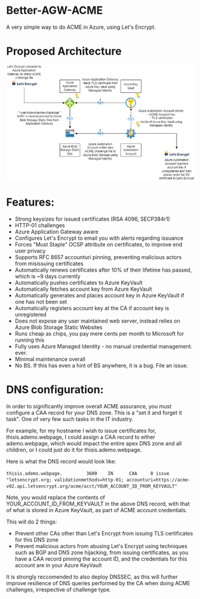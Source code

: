# Better-AGW-ACME

A very simple way to do ACME in Azure, using Let's Encrypt.

# Proposed Architecture

![Architectural Diagram](diagram.png)

# Features:

- Strong keysizes for issued certificates (RSA 4096, SECP384r1)
- HTTP-01 challenges
- Azure Application Gateway aware
- Configures Let's Encrypt to email you with alerts regarding issuance
- Forces "Must Staple" OCSP attribute on certificates, to improve end user privacy
- Supports RFC 8657 accounturi pinning, preventing malicious actors from misissuing certificates
- Automatically renews certificates after 10% of their lifetime has passed, which is ~9 days currently
- Automatically pushes certificates to Azure KeyVault
- Automatically fetches account key from Azure KeyVault
- Automatically generates and places account key in Azure KeyVault if one has not been set
- Automatically registers account key at the CA if account key is unregistered
- Does not expose any user maintained web server, instead relies on Azure Blob Storage Static Websites
- Runs cheap as chips, you pay mere cents per month to Microsoft for running this
- Fully uses Azure Managed Identity - no manual credential management. ever.
- Minimal maintenance overall
- No BS. If this has even a hint of BS anywhere, it is a bug. File an issue.

# DNS configuration:

In order to significantly improve overall ACME assurance, you must configure a CAA record for your DNS zone. This is a "set it and forget it task". One of very few such tasks in the IT industry.

For example, for my hostname I wish to issue certificates for, thisis.ademo.webpage, I could assign a CAA record to either ademo.webpage, which would impact the entire apex DNS zone and all children, or I could just do it for thisis.ademo.webpage.

Here is what the DNS record would look like:

```thisis.ademo.webpage.         3600    IN      CAA     0 issue "letsencrypt.org; validationmethods=http-01; accounturi=https://acme-v02.api.letsencrypt.org/acme/acct/YOUR_ACCOUNT_ID_FROM_KEYVAULT"```

Note, you would replace the contents of YOUR_ACCOUNT_ID_FROM_KEYVAULT in the above DNS record, with that of what is stored in Azure KeyVault, as part of ACME account credentials.

This will do 2 things:

- Prevent other CAs other than Let's Encrypt from issuing TLS certificates for this DNS zone
- Prevent malicious actors from abusing Let's Encrypt using techniques such as BGP and DNS zone hijacking, from issuing certificates, as you have a CAA record pinning the account ID, and the credentials for this account are in your Azure KeyVault

It is strongly reccomended to also deploy DNSSEC, as this will further improve resilience of DNS queries performed by the CA when doing ACME challenges, irrespective of challenge type.
